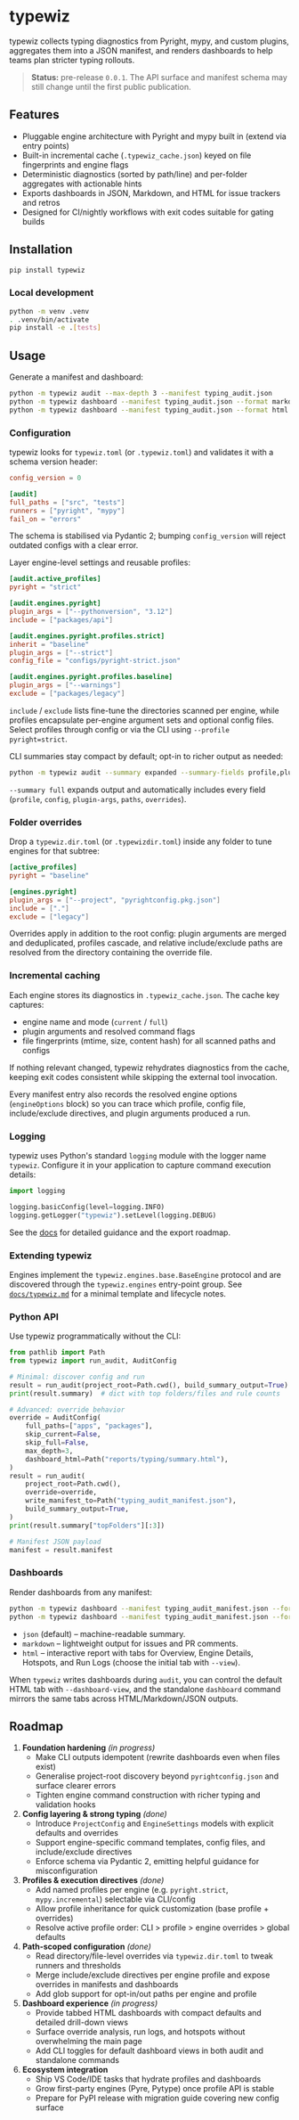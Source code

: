 # typewiz

typewiz collects typing diagnostics from Pyright, mypy, and custom plugins, aggregates them into a JSON
manifest, and renders dashboards to help teams plan stricter typing rollouts.

> **Status:** pre-release `0.0.1`. The API surface and manifest schema may still change until the first public publication.

## Features

- Pluggable engine architecture with Pyright and mypy built in (extend via entry points)
- Built-in incremental cache (`.typewiz_cache.json`) keyed on file fingerprints and engine flags
- Deterministic diagnostics (sorted by path/line) and per-folder aggregates with actionable hints
- Exports dashboards in JSON, Markdown, and HTML for issue trackers and retros
- Designed for CI/nightly workflows with exit codes suitable for gating builds

## Installation

```bash
pip install typewiz
```

### Local development

```bash
python -m venv .venv
. .venv/bin/activate
pip install -e .[tests]
```

## Usage

Generate a manifest and dashboard:

```bash
python -m typewiz audit --max-depth 3 --manifest typing_audit.json
python -m typewiz dashboard --manifest typing_audit.json --format markdown --output dashboard.md
python -m typewiz dashboard --manifest typing_audit.json --format html --output dashboard.html
```

### Configuration

typewiz looks for `typewiz.toml` (or `.typewiz.toml`) and validates it with a schema version header:

```toml
config_version = 0

[audit]
full_paths = ["src", "tests"]
runners = ["pyright", "mypy"]
fail_on = "errors"
```

The schema is stabilised via Pydantic 2; bumping `config_version` will reject outdated configs with a clear error.

Layer engine-level settings and reusable profiles:

```toml
[audit.active_profiles]
pyright = "strict"

[audit.engines.pyright]
plugin_args = ["--pythonversion", "3.12"]
include = ["packages/api"]

[audit.engines.pyright.profiles.strict]
inherit = "baseline"
plugin_args = ["--strict"]
config_file = "configs/pyright-strict.json"

[audit.engines.pyright.profiles.baseline]
plugin_args = ["--warnings"]
exclude = ["packages/legacy"]
```

`include` / `exclude` lists fine-tune the directories scanned per engine, while profiles encapsulate per-engine argument sets and optional config files. Select profiles through config or via the CLI using `--profile pyright=strict`.

CLI summaries stay compact by default; opt-in to richer output as needed:

```bash
python -m typewiz audit --summary expanded --summary-fields profile,plugin-args
```

`--summary full` expands output and automatically includes every field (`profile`, `config`, `plugin-args`, `paths`, `overrides`).

### Folder overrides

Drop a `typewiz.dir.toml` (or `.typewizdir.toml`) inside any folder to tune engines for that subtree:

```toml
[active_profiles]
pyright = "baseline"

[engines.pyright]
plugin_args = ["--project", "pyrightconfig.pkg.json"]
include = ["."]
exclude = ["legacy"]
```

Overrides apply in addition to the root config: plugin arguments are merged and deduplicated, profiles cascade, and relative include/exclude paths are resolved from the directory containing the override file.

### Incremental caching

Each engine stores its diagnostics in `.typewiz_cache.json`. The cache key captures:

- engine name and mode (`current` / `full`)
- plugin arguments and resolved command flags
- file fingerprints (mtime, size, content hash) for all scanned paths and configs

If nothing relevant changed, typewiz rehydrates diagnostics from the cache, keeping exit codes consistent while skipping the external tool invocation.

Every manifest entry also records the resolved engine options (`engineOptions` block) so you can trace which profile, config file, include/exclude directives, and plugin arguments produced a run.

### Logging

typewiz uses Python's standard `logging` module with the logger name `typewiz`.
Configure it in your application to capture command execution details:

```python
import logging

logging.basicConfig(level=logging.INFO)
logging.getLogger("typewiz").setLevel(logging.DEBUG)
```

See the [docs](docs/typewiz.md) for detailed guidance and the export roadmap.

### Extending typewiz

Engines implement the `typewiz.engines.base.BaseEngine` protocol and are discovered through the `typewiz.engines`
entry-point group. See [`docs/typewiz.md`](docs/typewiz.md) for a minimal template and lifecycle notes.

### Python API

Use typewiz programmatically without the CLI:

```python
from pathlib import Path
from typewiz import run_audit, AuditConfig

# Minimal: discover config and run
result = run_audit(project_root=Path.cwd(), build_summary_output=True)
print(result.summary)  # dict with top folders/files and rule counts

# Advanced: override behavior
override = AuditConfig(
    full_paths=["apps", "packages"],
    skip_current=False,
    skip_full=False,
    max_depth=3,
    dashboard_html=Path("reports/typing/summary.html"),
)
result = run_audit(
    project_root=Path.cwd(),
    override=override,
    write_manifest_to=Path("typing_audit_manifest.json"),
    build_summary_output=True,
)
print(result.summary["topFolders"][:3])

# Manifest JSON payload
manifest = result.manifest
```

### Dashboards

Render dashboards from any manifest:

```bash
python -m typewiz dashboard --manifest typing_audit_manifest.json --format markdown --output typing_dashboard.md
python -m typewiz dashboard --manifest typing_audit_manifest.json --format html --view engines --output typing_dashboard.html
```

- `json` (default) – machine-readable summary.
- `markdown` – lightweight output for issues and PR comments.
- `html` – interactive report with tabs for Overview, Engine Details, Hotspots, and Run Logs (choose the initial tab with `--view`).

When `typewiz` writes dashboards during `audit`, you can control the default HTML tab with `--dashboard-view`, and the standalone `dashboard` command mirrors the same tabs across HTML/Markdown/JSON outputs.

## Roadmap

1. **Foundation hardening** *(in progress)*  
   - Make CLI outputs idempotent (rewrite dashboards even when files exist)  
   - Generalise project-root discovery beyond `pyrightconfig.json` and surface clearer errors  
   - Tighten engine command construction with richer typing and validation hooks
2. **Config layering & strong typing** *(done)*  
   - Introduce `ProjectConfig` and `EngineSettings` models with explicit defaults and overrides  
   - Support engine-specific command templates, config files, and include/exclude directives  
   - Enforce schema via Pydantic 2, emitting helpful guidance for misconfiguration
3. **Profiles & execution directives** *(done)*  
   - Add named profiles per engine (e.g. `pyright.strict`, `mypy.incremental`) selectable via CLI/config  
   - Allow profile inheritance for quick customization (base profile + overrides)  
   - Resolve active profile order: CLI > profile > engine overrides > global defaults
4. **Path-scoped configuration** *(done)*  
   - Read directory/file-level overrides via `typewiz.dir.toml` to tweak runners and thresholds  
   - Merge include/exclude directives per engine profile and expose overrides in manifests and dashboards  
   - Add glob support for opt-in/out paths per engine and profile
5. **Dashboard experience** *(in progress)*  
   - Provide tabbed HTML dashboards with compact defaults and detailed drill-down views  
   - Surface override analysis, run logs, and hotspots without overwhelming the main page  
   - Add CLI toggles for default dashboard views in both audit and standalone commands
6. **Ecosystem integration**  
   - Ship VS Code/IDE tasks that hydrate profiles and dashboards  
   - Grow first-party engines (Pyre, Pytype) once profile API is stable  
   - Prepare for PyPI release with migration guide covering new config surface
